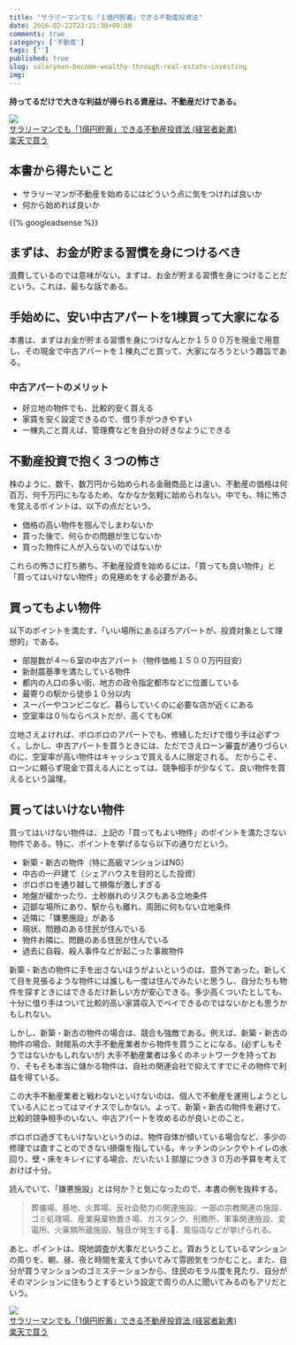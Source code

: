 ```yaml
---
title: "サラリーマンでも「１億円貯蓄」できる不動産投資法"
date: 2016-02-22T22:21:30+09:00
comments: true
category: ['不動産']
tags: ['']
published: true
slug: salaryman-become-wealthy-through-real-estate-investing
img:
---
```


**持ってるだけで大きな利益が得られる資産は、不動産だけである。**

<div class="booklink-box"><div class="booklink-image"><a href=http://www.amazon.co.jp/%E3%82%B5%E3%83%A9%E3%83%AA%E3%83%BC%E3%83%9E%E3%83%B3%E3%81%A7%E3%82%82%E3%80%8C1%E5%84%84%E5%86%86%E8%B2%AF%E8%93%84%E3%80%8D%E3%81%A7%E3%81%8D%E3%82%8B%E4%B8%8D%E5%8B%95%E7%94%A3%E6%8A%95%E8%B3%87%E6%B3%95-%E7%B5%8C%E5%96%B6%E8%80%85%E6%96%B0%E6%9B%B8-%E9%87%8E%E5%B4%8E%E7%BE%A9%E9%9B%84/dp/4344970594%3FSubscriptionId%3DAKIAI6MZOKQQCKBKJBLQ%26tag%3Dmeganii-22%26linkCode%3Dxm2%26camp%3D2025%26creative%3D165953%26creativeASIN%3D4344970594><img src="https://images-na.ssl-images-amazon.com/images/I/51o7diMB13L._SL160_.jpg" /></a></div><div class="booklink-info"><div class="booklink-name"><a href="http://www.amazon.co.jp/exec/obidos/asin/4344970594/meganii-22/">サラリーマンでも「1億円貯蓄」できる不動産投資法 (経営者新書)</a></div><div class=shoplinkrakuten><a href="http://hb.afl.rakuten.co.jp/hgc/g00q0725.il1o2897.g00q0725.il1o3b57/?pc=http%3A%2F%2Fbooks.rakuten.co.jp%2Frb%2F12859485%2F&m=http%3A%2F%2Fm.rakuten.co.jp%2Frms%2Fmsv%2FItem%3Fn%3D12859485%26surl%3Dbook">楽天で買う</a></div></div></div>

## 本書から得たいこと

- サラリーマンが不動産を始めるにはどういう点に気をつければ良いか
- 何から始めれば良いか

<!--more-->
{{% googleadsense %}}


## まずは、お金が貯まる習慣を身につけるべき

浪費しているのでは意味がない。まずは、お金が貯まる習慣を身につけることだという。これは、最もな話である。

## 手始めに、安い中古アパートを1棟買って大家になる

本書は、まずはお金が貯まる習慣を身につけなんとか１５００万を現金で用意し、その現金で中古アパートを１棟丸ごと買って、大家になろうという趣旨である。

### 中古アパートのメリット

- 好立地の物件でも、比較的安く買える
- 家賃を安く設定できるので、借り手がつきやすい
- 一棟丸ごと買えば、管理費などを自分の好きなようにできる

## 不動産投資で抱く３つの怖さ

株のように、数千、数万円から始められる金融商品とは違い、不動産の価格は何百万、何千万円にもなるため、なかなか気軽に始められない。中でも、特に怖さを覚えるポイントは、以下の点だという。

- 価格の高い物件を掴んでしまわないか
- 買った後で、何らかの問題が生じないか
- 買った物件に人が入らないのではないか

これらの怖さに打ち勝ち、不動産投資を始めるには、「買っても良い物件」と「買ってはいけない物件」の見極めをする必要がある。

## 買ってもよい物件

以下のポイントを満たす、「いい場所にあるぼろアパートが、投資対象として理想的」である。

- 部屋数が４〜６室の中古アパート（物件価格１５００万円目安）
- 新耐震基準を満たしている物件
- 都内の人口の多い街、地方の政令指定都市などに位置している
- 最寄りの駅から徒歩１０分以内
- スーパーやコンビニなど、暮らしていくのに必要な店が近くにある
- 空室率は０％ならベストだが、高くてもOK

立地さえよければ、ボロボロのアパートでも、修繕しただけで借り手は必ずつく。しかし、中古アパートを買うときには、ただでさえローン審査が通りづらいのに、空室率が高い物件はキャッシュで買える人に限定される。
だからこそ、ローンに頼らず現金で買える人にとっては、競争相手が少なくて、良い物件を買えるという論理。

## 買ってはいけない物件

買ってはいけない物件は、上記の「買ってもよい物件」のポイントを満たさない物件である。特に、ポイントを挙げるなら以下の通りだという。

- 新築・新古の物件（特に高級マンションはNG）
- 中古の一戸建て（シェアハウスを目的とした投資）
- ボロボロを通り越して損傷が激しすぎる
- 地盤が緩かったり、土砂崩れのリスクもある立地条件
- 辺鄙な場所にあり、駅からも離れ、周囲に何もない立地条件
- 近隣に「嫌悪施設」がある
- 現状、問題のある住民が住んでいる
- 物件お隣に、問題のある住民が住んでいる
- 過去に自殺、殺人事件などが起こった事故物件

新築・新古の物件に手を出さないほうがよいというのは、意外であった。新しくて目を見張るような物件には誰しも一度は住んでみたいと思うし、自分たちも物件を探すときにはできるだけ新しい方が安心できる。多少高くついたとしても、十分に借り手はついて比較的高い家賃収入でペイできるのではないかとも思うかもしれない。

しかし、新築・新古の物件の場合は、競合も強敵である。例えば、新築・新古の物件の場合、財閥系の大手不動産業者から物件を買うことになる。(必ずしもそうではないかもしれないが)
大手不動産業者は多くのネットワークを持っており、そもそも本当に儲かる物件は、自社の関連会社で抑えてすでにその物件で利益を得ている。

この大手不動産業者と戦わないといけないのは、個人で不動産を運用しようとしている人にとってはマイナスでしかない。よって、新築・新古の物件を避けて、比較的競争相手のいない、中古アパートを攻めるのが良いとのこと。

ボロボロ過ぎてもいけないというのは、物件自体が傾いている場合など、多少の修理では直すことのできない損傷を指している。キッチンのシンクやトイレの水回り、壁・床をキレイにする場合、だいたい１部屋につき３０万の予算を考えておけば十分。

読んでいて、「嫌悪施設」とは何か？と気になったので、本書の例を抜粋する。

> 葬儀場、墓地、火葬場、反社会勢力の関連施設、一部の宗教関連の施設、ゴミ処理場、産業廃棄物置き場、ガスタンク、刑務所、軍事関連施設、変電所、火薬類所蔵施設、騒音が発生する、風俗店などが挙げられる。

あと、ポイントは、現地調査が大事だということ。買おうとしているマンションの周りを、朝、昼、夜と時間を変えて歩いてみて雰囲気をつかむこと。また、自分が買うマンションのゴミステーションから、住民のモラル度を見たり、自分がそのマンションに住もうとするという設定で周りの人に聞いてみるのもアリだという。

<div class="booklink-box"><div class="booklink-image"><a href=http://www.amazon.co.jp/%E3%82%B5%E3%83%A9%E3%83%AA%E3%83%BC%E3%83%9E%E3%83%B3%E3%81%A7%E3%82%82%E3%80%8C1%E5%84%84%E5%86%86%E8%B2%AF%E8%93%84%E3%80%8D%E3%81%A7%E3%81%8D%E3%82%8B%E4%B8%8D%E5%8B%95%E7%94%A3%E6%8A%95%E8%B3%87%E6%B3%95-%E7%B5%8C%E5%96%B6%E8%80%85%E6%96%B0%E6%9B%B8-%E9%87%8E%E5%B4%8E%E7%BE%A9%E9%9B%84/dp/4344970594%3FSubscriptionId%3DAKIAI6MZOKQQCKBKJBLQ%26tag%3Dmeganii-22%26linkCode%3Dxm2%26camp%3D2025%26creative%3D165953%26creativeASIN%3D4344970594><img src="https://images-na.ssl-images-amazon.com/images/I/51o7diMB13L._SL160_.jpg" /></a></div><div class="booklink-info"><div class="booklink-name"><a href="http://www.amazon.co.jp/exec/obidos/asin/4344970594/meganii-22/">サラリーマンでも「1億円貯蓄」できる不動産投資法 (経営者新書)</a></div><div class=shoplinkrakuten><a href="http://hb.afl.rakuten.co.jp/hgc/g00q0725.il1o2897.g00q0725.il1o3b57/?pc=http%3A%2F%2Fbooks.rakuten.co.jp%2Frb%2F12859485%2F&m=http%3A%2F%2Fm.rakuten.co.jp%2Frms%2Fmsv%2FItem%3Fn%3D12859485%26surl%3Dbook">楽天で買う</a></div></div></div>

